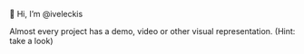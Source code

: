 👋 Hi, I’m @iveleckis

Almost every project has a demo, video or other visual representation. (Hint: take a look)
